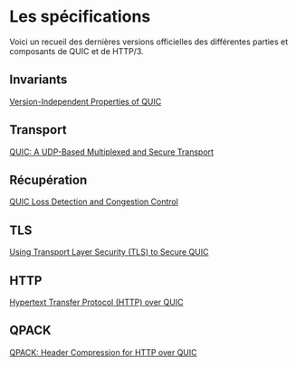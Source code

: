 # Les spécifications

Voici un recueil des dernières versions officielles des différentes parties et
composants de QUIC et de HTTP/3.

## Invariants

[Version-Independent Properties of QUIC](https://tools.ietf.org/html/draft-ietf-quic-invariants-04)

## Transport

[QUIC: A UDP-Based Multiplexed and Secure Transport](https://tools.ietf.org/html/draft-ietf-quic-transport-20)

## Récupération

[QUIC Loss Detection and Congestion Control](https://tools.ietf.org/html/draft-ietf-quic-recovery-20)

## TLS

[Using Transport Layer Security (TLS) to Secure QUIC](https://tools.ietf.org/html/draft-ietf-quic-tls-20)

## HTTP

[Hypertext Transfer Protocol (HTTP) over QUIC](https://tools.ietf.org/html/draft-ietf-quic-http-20)

## QPACK

[QPACK: Header Compression for HTTP over QUIC](https://tools.ietf.org/html/draft-ietf-quic-qpack-08)
